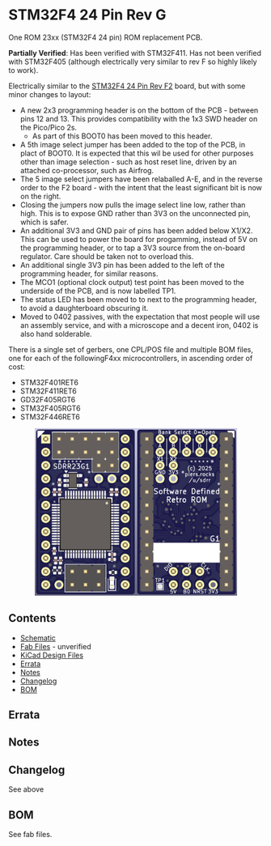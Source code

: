 # STM32F4 24 Pin Rev G

One ROM 23xx (STM32F4 24 pin) ROM replacement PCB.

**Partially Verified**: Has been verified with STM32F411.  Has not been verified with STM32F405 (although electrically very similar to rev F so highly likely to work).

Electrically similar to the [STM32F4 24 Pin Rev F2](../../verified/stm32f4-24-pin-rev-f2/README.md) board, but with some minor changes to layout:
- A new 2x3 programming header is on the bottom of the PCB - between pins 12 and 13.  This provides compatibility with the 1x3 SWD header on the Pico/Pico 2s.
  - As part of this BOOT0 has been moved to this header.
- A 5th image select jumper has been added to the top of the PCB, in plact of BOOT0. It is expected that this wil be used for other purposes other than image selection - such as host reset line, driven by an attached co-processor, such as Airfrog.
- The 5 image select jumpers have been relaballed A-E, and in the reverse order to the F2 board - with the intent that the least significant bit is now on the right.
- Closing the jumpers now pulls the image select line low, rather than high.  This is to expose GND rather than 3V3 on the unconnected pin, which is safer.
- An additional 3V3 and GND pair of pins has been added below X1/X2.  This can be used to power the board for progamming, instead of 5V on the programming header, or to tap a 3V3 source from the on-board regulator.  Care should be taken not to overload this.
- An additional single 3V3 pin has been added to the left of the programming header, for similar reasons.
- The MCO1 (optional clock output) test point has been moved to the underside of the PCB, and is now labelled TP1.
- The status LED has been moved to to next to the programming header, to avoid a daughterboard obscuring it.
- Moved to 0402 passives, with the expectation that most people will use an assembly service, and with a microscope and a decent iron, 0402 is also hand solderable.

There is a single set of gerbers, one CPL/POS file and multiple BOM files, one for each of the followingF4xx microcontrollers, in ascending order of cost:
- STM32F401RET6
- STM32F411RET6
- GD32F405RGT6
- STM32F405RGT6
- STM32F446RET6

<div style="text-align: center;">
  <a href="./sdrr-24-pin-rev-g1-top-and-bottom.png">
    <img src="sdrr-24-pin-rev-g1-top-and-bottom.png" alt="SDRR STM32F4 24 pin rev G1" width="400">
  </a>
</div>

## Contents

- [Schematic](sdrr-24-pin-rev-g1-schematic.pdf)
- [Fab Files](fab/) - unverified
- [KiCad Design Files](kicad/)
- [Errata](#errata)
- [Notes](#notes)
- [Changelog](#changelog)
- [BOM](#bom)

## Errata

## Notes

## Changelog

See above

## BOM

See fab files.